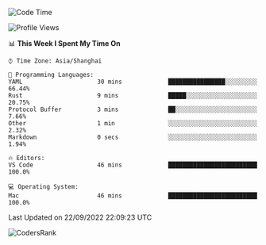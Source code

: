 <!--START_SECTION:waka-->
![Code Time](http://img.shields.io/badge/Code%20Time-1%2C679%20hrs%201%20min-blue)

![Profile Views](http://img.shields.io/badge/Profile%20Views-28-blue)

📊 **This Week I Spent My Time On** 

```text
⌚︎ Time Zone: Asia/Shanghai

💬 Programming Languages: 
YAML                     30 mins             ████████████████░░░░░░░░░   66.44% 
Rust                     9 mins              █████░░░░░░░░░░░░░░░░░░░░   20.75% 
Protocol Buffer          3 mins              ██░░░░░░░░░░░░░░░░░░░░░░░   7.66% 
Other                    1 min               ░░░░░░░░░░░░░░░░░░░░░░░░░   2.32% 
Markdown                 0 secs              ░░░░░░░░░░░░░░░░░░░░░░░░░   1.94%

🔥 Editors: 
VS Code                  46 mins             █████████████████████████   100.0%

💻 Operating System: 
Mac                      46 mins             █████████████████████████   100.0%

```


 Last Updated on 22/09/2022 22:09:23 UTC
<!--END_SECTION:waka-->

![CodersRank](https://cr-skills-chart-widget.azurewebsites.net/api/api?username=BugenZhao&padding=16&tooltip=true&branding=false&sort-by-score=true&skills=Rust%2C%20Swift%2C%20C%2C%20TypeScript%2C%20Java%2C%20Go%2C%20Dart%2C%20C%2B%2B%2C%20Python%2C%20Assembly%2C%20Shell%2C%20Kotlin)
